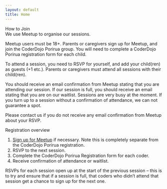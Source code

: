 ```yaml
---
layout: default
title: Home
---
```


How to Join  
We use Meetup to organise our sessions.

Meetup users must be 18+. Parents or caregivers sign up for Meetup, and join the CoderDojo Porirua group. You will need to complete a CoderDojo Porirua registration form for each child.

To attend a session, you need to RSVP for yourself, and add your child(ren) as guests (+1 etc.). Parents or caregivers must attend all sessions with their child(ren).

You should receive an email confirmation from Meetup stating that you are attending our session. If our session is full, you should receive an email stating that you are on our waitlist. Sessions are very busy at the moment. If you turn up to a session without a confirmation of attendance, we can not guarantee a spot.

Please contact us if you do not receive any email confirmation from Meetup about your RSVP.

Registration overview
1. [Sign up for Meetup](https://secure.meetup.com/register/) if necessary. Note this is completely separate from the CoderDojo Porirua registration.
2. RSVP to the next session.
3. Complete the CoderDojo Porirua Registration form for each coder.
4. Receive confirmation of attendance or waitlist.

RSVPs for each session open up at the start of the previous session – this is to try and ensure that if a session is full, that coders who didn’t attend that session get a chance to sign up for the next one.
